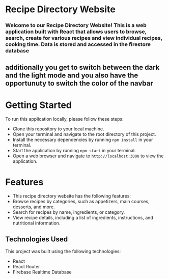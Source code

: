 # Recipe Directory Website

### Welcome to our Recipe Directory Website! This is a web application built with React that allows users to browse, search, create for various recipes and view individual recipes, cooking time. Data is stored and accessed in the firestore database

## additionally you get to switch between the dark and the light mode and you also have the opportunuty to switch the color of the navbar

# Getting Started
To run this application locally, please follow these steps:

* Clone this repository to your local machine.
* Open your terminal and navigate to the root directory of this project.
* Install the necessary dependencies by running `npm install` in your terminal.
* Start the application by running `npm start` in your terminal.
* Open a web browser and navigate to `http://localhost:3000` to view the application.

# Features
* This recipe directory website has the following features:
* Browse recipes by categories, such as appetizers, main courses, desserts, and more.
* Search for recipes by name, ingredients, or category.
* View recipe details, including a list of ingredients, instructions, and nutritional information.


## Technologies Used
This project was built using the following technologies:

* React
* React Router
* Firebase Realtime Database